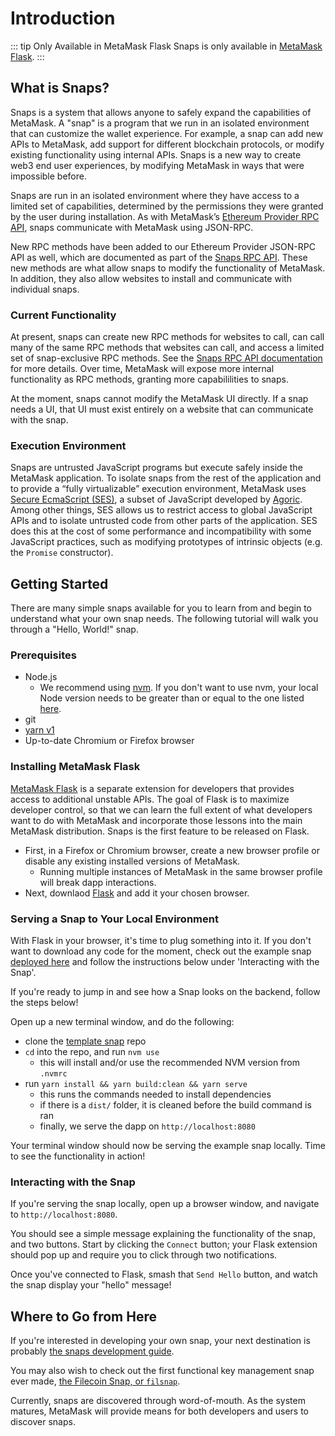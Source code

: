 # Introduction

::: tip Only Available in MetaMask Flask
Snaps is only available in [MetaMask Flask](https://metamask.io/flask).
:::

## What is Snaps?

Snaps is a system that allows anyone to safely expand the capabilities of MetaMask.
A "snap" is a program that we run in an isolated environment that can customize the wallet experience.
For example, a snap can add new APIs to MetaMask, add support for different blockchain protocols, or modify existing functionality using internal APIs.
Snaps is a new way to create web3 end user experiences, by modifying MetaMask in ways that were impossible before.

Snaps are run in an isolated environment where they have access to a limited set of capabilities, determined by the permissions they were granted by the user during installation. As with MetaMask’s [Ethereum Provider RPC API](./rpc-api.html), snaps communicate with MetaMask using JSON-RPC.

New RPC methods have been added to our Ethereum Provider JSON-RPC API as well, which are documented as part of the [Snaps RPC API](./snaps-rpc-api.html).
These new methods are what allow snaps to modify the functionality of MetaMask.
In addition, they also allow websites to install and communicate with individual snaps.

### Current Functionality

At present, snaps can create new RPC methods for websites to call, can call many of the same RPC methods that websites can call, and access a limited set of snap-exclusive RPC methods. See the [Snaps RPC API documentation](./snaps-rpc-api.html) for more details. Over time, MetaMask will expose more internal functionality as RPC methods, granting more capabililities to snaps.

At the moment, snaps cannot modify the MetaMask UI directly. If a snap needs a UI, that UI must exist entirely on a website that can communicate with the snap.

### Execution Environment

Snaps are untrusted JavaScript programs but execute safely inside the MetaMask application. To isolate snaps from the rest of the application and to provide a “fully virtualizable” execution environment, MetaMask uses [Secure EcmaScript (SES)](https://github.com/endojs/endo/tree/master/packages/ses), a subset of JavaScript developed by [Agoric](https://agoric.com/).
Among other things, SES allows us to restrict access to global JavaScript APIs and to isolate untrusted code from other parts of the application. SES does this at the cost of some performance and incompatibility with some JavaScript practices, such as modifying prototypes of intrinsic objects (e.g. the `Promise` constructor).

## Getting Started

There are many simple snaps available for you to learn from and begin to understand what your own snap needs. The following tutorial will walk you through a "Hello, World!" snap.

### Prerequisites

- Node.js
  - We recommend using [nvm](https://github.com/nvm-sh/nvm). If you don't want to use nvm, your local Node version needs to be greater than or equal to the one listed [here](https://github.com/MetaMask/template-snap/blob/main/.nvmrc).
- git
- [yarn v1](https://classic.yarnpkg.com)
- Up-to-date Chromium or Firefox browser

### Installing MetaMask Flask

[MetaMask Flask](https://metamask.io/flask) is a separate extension for developers that provides access to additional unstable APIs. The goal of Flask is to maximize developer control, so that we can learn the full extent of what developers want to do with MetaMask and incorporate those lessons into the main MetaMask distribution. Snaps is the first feature to be released on Flask.

- First, in a Firefox or Chromium browser, create a new browser profile or disable any existing installed versions of MetaMask.
  - Running multiple instances of MetaMask in the same browser profile will break dapp interactions.
- Next, downlaod [Flask](https://metamask.io/flask) and add it your chosen browser.

### Serving a Snap to Your Local Environment

With Flask in your browser, it's time to plug something into it. If you don't want to download any code for the moment, check out the example snap [deployed here](https://metamask.github.io/template-snap/) and follow the instructions below under 'Interacting with the Snap'.

If you're ready to jump in and see how a Snap looks on the backend, follow the steps below!

Open up a new terminal window, and do the following:

- clone the [template snap](https://github.com/MetaMask/template-snap) repo
- `cd` into the repo, and run `nvm use`
  - this will install and/or use the recommended NVM version from `.nvmrc`
- run `yarn install && yarn build:clean && yarn serve`
  - this runs the commands needed to install dependencies
  - if there is a `dist/` folder, it is cleaned before the build command is ran
  - finally, we serve the dapp on `http://localhost:8080`

Your terminal window should now be serving the example snap locally. Time to see the functionality in action!

### Interacting with the Snap

If you're serving the snap locally, open up a browser window, and navigate to `http://localhost:8080`.

You should see a simple message explaining the functionality of the snap, and two buttons. Start by clicking the `Connect` button; your Flask extension should pop up and require you to click through two notifications.

Once you've connected to Flask, smash that `Send Hello` button, and watch the snap display your "hello" message!

## Where to Go from Here

If you're interested in developing your own snap, your next destination is probably [the snaps development guide](./snaps-development-guide.html).

You may also wish to check out the first functional key management snap ever made, [the Filecoin Snap, or `filsnap`](https://github.com/Chainsafe/filsnap/).

Currently, snaps are discovered through word-of-mouth. As the system matures, MetaMask will provide means for both developers and users to discover snaps.

